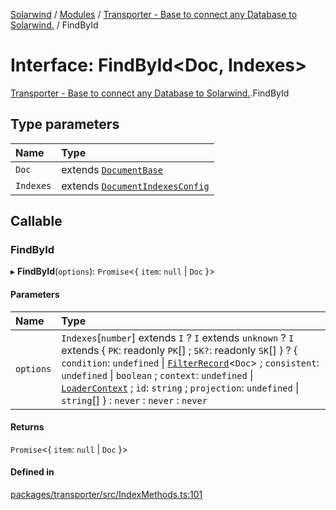 [Solarwind](../README.md) / [Modules](../modules.md) / [Transporter - Base to connect any Database to Solarwind.](../modules/Transporter___Base_to_connect_any_Database_to_Solarwind_.md) / FindById

# Interface: FindById<Doc, Indexes\>

[Transporter - Base to connect any Database to Solarwind.](../modules/Transporter___Base_to_connect_any_Database_to_Solarwind_.md).FindById

## Type parameters

| Name | Type |
| :------ | :------ |
| `Doc` | extends [`DocumentBase`](../modules/Transporter___Base_to_connect_any_Database_to_Solarwind_.md#documentbase) |
| `Indexes` | extends [`DocumentIndexesConfig`](Transporter___Base_to_connect_any_Database_to_Solarwind_.DocumentIndexesConfig.md) |

## Callable

### FindById

▸ **FindById**(`options`): `Promise`<{ `item`: ``null`` \| `Doc`  }\>

#### Parameters

| Name | Type |
| :------ | :------ |
| `options` | `Indexes`[`number`] extends `I` ? `I` extends `unknown` ? `I` extends { `PK`: readonly `PK`[] ; `SK?`: readonly `SK`[]  } ? { `condition`: `undefined` \| [`FilterRecord`](../modules/Transporter___Base_to_connect_any_Database_to_Solarwind_.md#filterrecord)<`Doc`\> ; `consistent`: `undefined` \| `boolean` ; `context`: `undefined` \| [`LoaderContext`](../modules/Transporter___Base_to_connect_any_Database_to_Solarwind_.md#loadercontext) ; `id`: `string` ; `projection`: `undefined` \| `string`[]  } : `never` : `never` : `never` |

#### Returns

`Promise`<{ `item`: ``null`` \| `Doc`  }\>

#### Defined in

[packages/transporter/src/IndexMethods.ts:101](https://github.com/antoniopresto/darch/blob/c5cd1c8/packages/transporter/src/IndexMethods.ts#L101)
